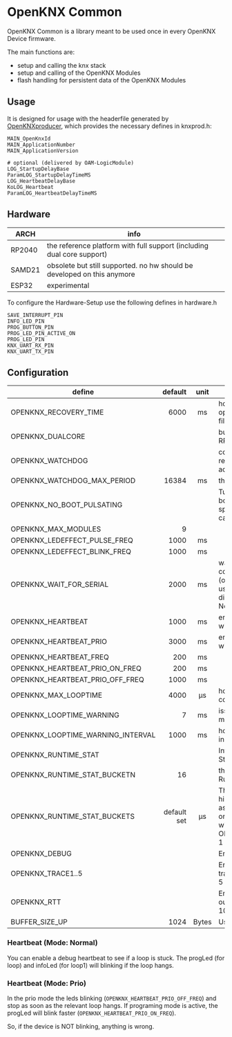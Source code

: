 # OpenKNX Common

OpenKNX Common is a library meant to be used once in every OpenKNX Device firmware.

The main functions are:
- setup and calling the knx stack
- setup and calling of the OpenKNX Modules
- flash handling for persistent data of the OpenKNX Modules

## Usage

It is designed for usage with the headerfile generated by [OpenKNXproducer](https://github.com/OpenKNX/OpenKNXproducer), which provides the necessary defines in knxprod.h:
```
MAIN_OpenKnxId
MAIN_ApplicationNumber
MAIN_ApplicationVersion

# optional (delivered by OAM-LogicModule)
LOG_StartupDelayBase
ParamLOG_StartupDelayTimeMS
LOG_HeartbeatDelayBase
KoLOG_Heartbeat
ParamLOG_HeartbeatDelayTimeMS
```
## Hardware

| ARCH   | info                                                                    |
| ------ | ----------------------------------------------------------------------- |
| RP2040 | the reference platform with full support (including dual core support)  |
| SAMD21 | obsolete but still supported. no hw should be developed on this anymore |
| ESP32  | experimental                                                            |

To configure the Hardware-Setup use the following defines in hardware.h

```
SAVE_INTERRUPT_PIN
INFO_LED_PIN
PROG_BUTTON_PIN
PROG_LED_PIN_ACTIVE_ON
PROG_LED_PIN
KNX_UART_RX_PIN
KNX_UART_TX_PIN
```

## Configuration

| define                            |     default | unit  | function                                                                                                                                                                                   |
| --------------------------------- | ----------: | :---: | ------------------------------------------------------------------------------------------------------------------------------------------------------------------------------------------ |
| OPENKNX_RECOVERY_TIME             |        6000 |  ms   | hold prog button to erase knx and openknx data (not firmware or filesystem). Turn off with 0                                                                                               |
| OPENKNX_DUALCORE                  |             |       | build with dualcore support (only on RP2040)                                                                                                                                               |
| OPENKNX_WATCHDOG                  |             |       | compile with watchdog (use only for releases. debugger not working with active watchdog)                                                                                                   |
| OPENKNX_WATCHDOG_MAX_PERIOD       |       16384 |  ms   | the timeout period of watchdog                                                                                                                                                             |
| OPENKNX_NO_BOOT_PULSATING         |             |       | Turn off the pulsating LED during the boot phase. (Only necessary for specific hardware where the LED cannot be controlled via PWM).                                                       |
| OPENKNX_MAX_MODULES               |           9 |       |                                                                                                                                                                                            |
| OPENKNX_LEDEFFECT_PULSE_FREQ      |        1000 |  ms   |                                                                                                                                                                                            |
| OPENKNX_LEDEFFECT_BLINK_FREQ      |        1000 |  ms   |                                                                                                                                                                                            |
| OPENKNX_WAIT_FOR_SERIAL           |        2000 |  ms   | wait at startup until SERIAL_DEBUG is connected.<br/>(optional with timeout - in devmode use high values like 20000 - 0 will disable waiting)<br/>Not supported on ESP32                   |
| OPENKNX_HEARTBEAT                 |        1000 |  ms   | enable heartbeat mode (optional with with specific failure time)                                                                                                                           |
| OPENKNX_HEARTBEAT_PRIO            |        3000 |  ms   | enable heartbeat prio mode (optional with with specific failure time)                                                                                                                      |
| OPENKNX_HEARTBEAT_FREQ            |         200 |  ms   |                                                                                                                                                                                            |
| OPENKNX_HEARTBEAT_PRIO_ON_FREQ    |         200 |  ms   |                                                                                                                                                                                            |
| OPENKNX_HEARTBEAT_PRIO_OFF_FREQ   |        1000 |  ms   |                                                                                                                                                                                            |
| OPENKNX_MAX_LOOPTIME              |        4000 |  µs   | how much time is the loop allowed to consume. (soft limit)                                                                                                                                 |
| OPENKNX_LOOPTIME_WARNING          |           7 |  ms   | issue a warning if the loop has lasted X ms or longer longer.                                                                                                                              |
| OPENKNX_LOOPTIME_WARNING_INTERVAL |        1000 |  ms   | how often the warning may be issued in the console                                                                                                                                         |
| OPENKNX_RUNTIME_STAT              |             |       | Integrate Collection of Runtime-Statistics  for core0.                                                                                                                                     |
| OPENKNX_RUNTIME_STAT_BUCKETN      |          16 |       | the number of histogram buckets for Runtime-Statistics                                                                                                                                     |
| OPENKNX_RUNTIME_STAT_BUCKETS      | default set |  µs   | The upper (included) limits of histogram bucket, without last bucket as this will be limited by data-type only. Must be a comma-separated list with OPENKNX_RUNTIME_STAT_BUCKETN-1 entries |
| OPENKNX_DEBUG                     |             |       | Enable debug mode                                                                                                                                                                          |
| OPENKNX_TRACE1..5                 |             |       | Enable debug mode + tracing. to see trace logs, they must match one of the 5 regex filters.                                                                                                |
| OPENKNX_RTT                       |             |       | Enable RTT Mode (Disable USB Serial output) + Increase BUFFER_SIZE_UP to 10240!                                                                                                            |
| BUFFER_SIZE_UP                    |        1024 | Bytes | Using by Segger RTT                                                                                                                                                                        |

### Heartbeat (Mode: Normal)
You can enable a debug heartbeat to see if a loop is stuck. The progLed (for loop) and infoLed (for loop1) will blinking if the loop hangs.

### Heartbeat (Mode: Prio)
In the prio mode the leds blinking (`OPENKNX_HEARTBEAT_PRIO_OFF_FREQ`) and stop as soon as the relevant loop hangs.
If programing mode is active, the progLed will blink faster (`OPENKNX_HEARTBEAT_PRIO_ON_FREQ`).

So, if the device is NOT blinking, anything is wrong.
